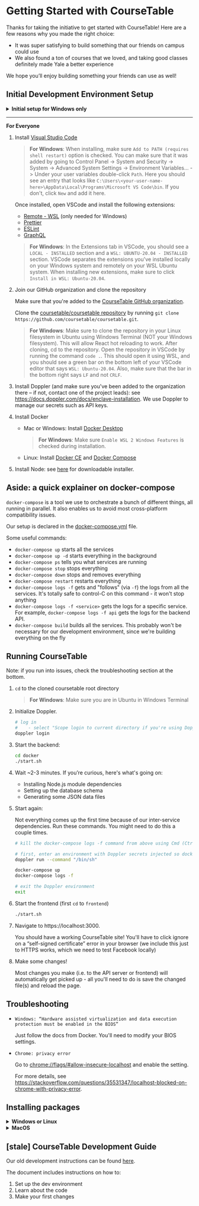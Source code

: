 # Getting Started with CourseTable

Thanks for taking the initiative to get started with CourseTable! Here are a few reasons why you made the right choice:

- It was super satisfying to build something that our friends on campus could use
- We also found a ton of courses that we loved, and taking good classes definitely made Yale a better experience

We hope you’ll enjoy building something your friends can use as well!

## Initial Development Environment Setup

<details>
  <summary><strong>Initial setup for Windows only</strong></summary>

Cause Windows is a special little baby, there's some things we got to do to get this working correctly.

1. Install [Windows Terminal](https://docs.microsoft.com/en-us/windows/terminal/get-started)

1. Install [Windows Subsystem for Linux](https://docs.microsoft.com/en-us/windows/wsl/install-win10) (Ubuntu 20.04 LTS)

   Follow Steps 1 - 6 at the link above.

   For Step 6, download [Ubuntu 20.04 LTS](https://www.microsoft.com/en-us/p/ubuntu-2004-lts/9n6svws3rx71?rtc=1).

</details>

---

**For Everyone**

1. Install [Visual Studio Code](https://code.visualstudio.com/Download)

   > **For Windows**: When installing, make sure `Add to PATH (requires shell restart)` option is checked. You can make sure that it was added by going to Control Panel -> System and Security -> System -> Advanced System Settings -> Environment Variables... -> Under your user variables double-click `Path`. Here you should see an entry that looks like `C:\Users\<your-user-name-here>\AppData\Local\Programs\Microsoft VS Code\bin`. If you don't, click `New` and add it here.

   Once installed, open VSCode and install the following extensions:

   - [Remote - WSL](https://marketplace.visualstudio.com/items?itemName=ms-vscode-remote.remote-wsl) (only needed for Windows)
   - [Prettier](https://marketplace.visualstudio.com/items?itemName=esbenp.prettier-vscode)
   - [ESLint](https://marketplace.visualstudio.com/items?itemName=dbaeumer.vscode-eslint)
   - [GraphQL](https://marketplace.visualstudio.com/items?itemName=GraphQL.vscode-graphql)

   > **For Windows**: In the Extensions tab in VSCode, you should see a `LOCAL - INSTALLED` section and a `WSL: UBUNTU-20.04 - INSTALLED` section. VSCode separates the extensions you've installed locally on your Windows system and remotely on your WSL Ubuntu system. When installing new extensions, make sure to click `Install in WSL: Ubuntu-20.04`.

2. Join our GitHub organization and clone the repository

   Make sure that you're added to the [CourseTable GitHub organization](https://github.com/coursetable).

   Clone the [coursetable/coursetable repository](https://github.com/coursetable/coursetable) by running `git clone https://github.com/coursetable/coursetable.git`.

   > **For Windows**: Make sure to clone the repository in your Linux filesystem in Ubuntu using Windows Terminal (NOT your Windows filesystem). This will allow React hot reloading to work.
   > After cloning, cd to the repository. Open the repository in VSCode by running the command `code .`. This should open it using WSL, and you should see a green bar on the bottom left of your VSCode editor that says `WSL: Ubuntu-20.04`. Also, make sure that the bar in the bottom right says `LF` and not `CRLF`.

3. Install Doppler (and make sure you've been added to the organization there – if not, contact one of the project leads): see https://docs.doppler.com/docs/enclave-installation. We use Doppler to manage our secrets such as API keys.

4. Install Docker

   - Mac or Windows: Install [Docker Desktop](https://www.docker.com/products/docker-desktop)

     > **For Windows**: Make sure `Enable WSL 2 Windows Features` is checked during installation.

   - Linux: Install [Docker CE](https://docs.docker.com/engine/install/)
     and [Docker Compose](https://docs.docker.com/compose/install/)
     
5. Install Node: see [here](https://nodejs.org/en/download/) for downloadable installer.

## Aside: a quick explainer on docker-compose

`docker-compose` is a tool we use to orchestrate a bunch of different things, all running in parallel. It also enables us to avoid most cross-platform compatibility issues.

Our setup is declared in the [docker-compose.yml](../docker/docker-compose.yml) file.

Some useful commands:

- `docker-compose up` starts all the services
- `docker-compose up -d` starts everything in the background
- `docker-compose ps` tells you what services are running
- `docker-compose stop` stops everything
- `docker-compose down` stops and removes everything
- `docker-compose restart` restarts everything
- `docker-compose logs -f` gets and "follows" (via `-f`) the logs from all the services. It's totally safe to control-C on this command - it won't stop anything
- `docker-compose logs -f <service>` gets the logs for a specific service. For example, `docker-compose logs -f api` gets the logs for the backend API.
- `docker-compose build` builds all the services. This probably won't be necessary for our development environment, since we're building everything on the fly

## Running CourseTable

Note: if you run into issues, check the troubleshooting section at the bottom.

1. `cd` to the cloned coursetable root directory

   > **For Windows**: Make sure you are in Ubuntu in Windows Terminal

2. Initialize Doppler.

   ```bash
   # log in
   # 	- select "Scope login to current directory if you're using Doppler elsewhere"
   doppler login
   ```

3. Start the backend:

   ```sh
   cd docker
   ./start.sh
   ```

4. Wait ~2-3 minutes. If you’re curious, here's what's going on:

   - Installing Node.js module dependencies
   - Setting up the database schema
   - Generating some JSON data files

5. Start again:

   Not everything comes up the first time because of our inter-service dependencies. Run these commands. You might need to do this a couple times.

   ```sh
   # kill the docker-compose logs -f command from above using Cmd (Ctrl) + C
   
   # first, enter an environment with Doppler secrets injected so docker is happy
   doppler run --command "/bin/sh"
   
   docker-compose up
   docker-compose logs -f
   
   # exit the Doppler environment
   exit
   ```

6. Start the frontend (first `cd` to `frontend`)

   ```sh
   ./start.sh
   ```

7. Navigate to https://localhost:3000.

   You should have a working CourseTable site! You'll have to click ignore on a “self-signed certificate” error in your browser (we include this just to HTTPS works, which we need to test Facebook locally)

8. Make some changes!

   Most changes you make (i.e. to the API server or frontend) will automatically get picked up - all you'll need to do is save the changed file(s) and reload the page.

## Troubleshooting

- `Windows: “Hardware assisted virtualization and data execution protection must be enabled in the BIOS”`

  Just follow the docs from Docker. You'll need to modify your BIOS settings.

- `Chrome: privacy error`

  Go to [chrome://flags/#allow-insecure-localhost](chrome://flags/#allow-insecure-localhost) and enable the setting.

  For more details, see https://stackoverflow.com/questions/35531347/localhost-blocked-on-chrome-with-privacy-error.

## Installing packages

<details>
  <summary><strong>Windows or Linux</strong></summary>

To be honest, I haven't tried this on Linux but it should technically be the same as WSL right? If you're having problems, let us know.

1. Install [nvm, node.js, and npm](https://docs.microsoft.com/en-us/windows/nodejs/setup-on-wsl2#install-nvm-nodejs-and-npm)

   Follow Steps 1 - 9 at the link above.

   > For Windows: If you get an error that looks like this `bash: /mnt/c/Program Files/nodejs/npm: /bin/sh^M: bad interpreter: No such file or directory`, then try following the instructions [here](https://hackmd.io/@badging/wsl2#Troubleshooting-PATH).

1. Run `npm install --global yarn`

1. Make sure you're in the correct subdirectory (e.g. `/frontend`)

1. Install your package by running `yarn add <package>`

</details>

<details>
  <summary><strong>MacOS</strong></summary>

1. Run `brew install yarn` (Why's it so easy for Mac users this isn't fair.)

1. Make sure you're in the correct subdirectory (e.g. `/frontend`)

1. Install your package by running `yarn add <package>`

</details>

## [stale] CourseTable Development Guide

Our old development instructions can be found [here](https://docs.google.com/document/d/1M0Gp8Qtaik8roGYYknDDEzAAOwP3YBj0mX1pvCy-uOI/edit?usp=sharing).

The document includes instructions on how to:

1.  Set up the dev environment
2.  Learn about the code
3.  Make your first changes
